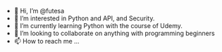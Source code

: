 - 👋 Hi, I’m @futesa
- 👀 I’m interested in Python and API, and Security.
- 🌱 I’m currently learning Python with the course of Udemy.
- 💞️ I’m looking to collaborate on anything with programming beginners
- 📫 How to reach me ...

<!---
futesa/futesa is a ✨ special ✨ repository because its `README.md` (this file) appears on your GitHub profile.
You can click the Preview link to take a look at your changes.
--->
